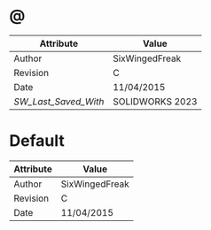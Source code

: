 # @
| Attribute | Value |
| ---  | ---     |
| Author | SixWingedFreak |
| Revision | C |
| Date | 11/04/2015 |
| _SW_Last_Saved_With_ | SOLIDWORKS 2023 |
# Default
| Attribute | Value |
| ---  | ---     |
| Author | SixWingedFreak |
| Revision | C |
| Date | 11/04/2015 |
